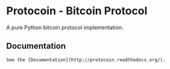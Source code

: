 # Protocoin - Bitcoin Protocol

A pure Python bitcoin protocol implementation.

## Documentation

	See the [Documentation](http://protocoin.readthedocs.org/).